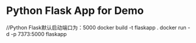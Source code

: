 # Python Flask App for Demo


//Python Flask默认启动端口为：5000
docker build -t flaskapp .
docker run -d -p 7373:5000 flaskapp

